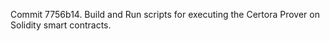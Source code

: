 Commit 7756b14.                    Build and Run scripts for executing the Certora Prover on Solidity smart contracts.